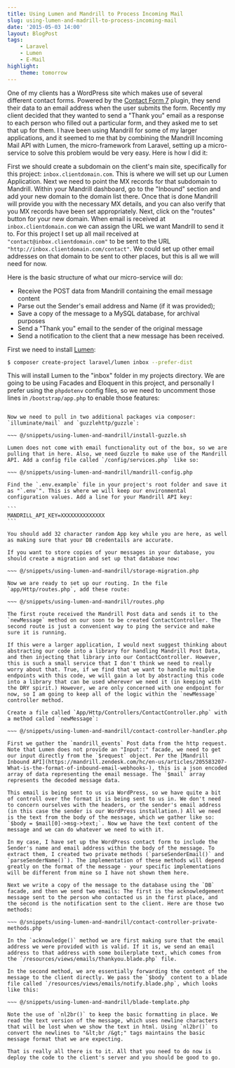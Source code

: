 ```yaml
---
title: Using Lumen and Mandrill to Process Incoming Mail
slug: using-lumen-and-madrill-to-process-incoming-mail
date: '2015-05-03 14:00'
layout: BlogPost
tags:
    - Laravel
    - Lumen
    - E-Mail
highlight:
    theme: tomorrow
---
```


One of my clients has a WordPress site which makes use of several different contact forms. Powered by the [Contact Form 7](https://wordpress.org/plugins/contact-form-7/) plugin, they send their data to an email address when the user submits the form. Recently my client decided that they wanted to send a "Thank you" email as a response to each person who filled out a particular form, and they asked me to set that up for them. I have been using Mandrill for some of my larger applications, and it seemed to me that by combining the Mandrill Incoming Mail API with Lumen, the micro-framework from Laravel, setting up a micro-service to solve this problem would be very easy. Here is how I did it:

<!-- more -->

First we should create a subdomain on the client's main site, specifically for this project: `inbox.clientdomain.com`. This is where we will set up our Lumen Application. Next we need to point the MX records for that subdomain to Mandrill. Within your Mandrill dashboard, go to the "Inbound" section and add your new domain to the domain list there. Once that is done Mandrill will provide you with the necessary MX details, and you can also verify that you MX records have been set appropriately. Next, click on the "routes" button for your new domain. When email is received at `inbox.clientdomain.com` we can assign the URL we want Mandrill to send it to. For this project I set up all mail received at `"contact@inbox.clientdomain.com"` to be sent to the URL `"http://inbox.clientdomain.com/contact"`. We could set up other email addresses on that domain to be sent to other places, but this is all we will need for now.

Here is the basic structure of what our micro-service will do:

- Receive the POST data from Mandrill containing the email message content
- Parse out the Sender's email address and Name (if it was provided);
- Save a copy of the message to a MySQL database, for archival purposes
- Send a "Thank you" email to the sender of the original message
- Send a notification to the client that a new message has been received.

First we need to install [Lumen](http://lumen.laravel.com):

```bash
$ composer create-project laravel/lumen inbox --prefer-dist
```

This will install Lumen to the "inbox" folder in my projects directory. We are going to be using Facades and Eloquent in this project, and personally I prefer using the `phpdotenv` config files, so we need to uncomment those lines in `/bootstrap/app.php` to enable those features:

~~~ @/snippets/using-lumen-and-mandrill/lumen-facades.php

Now we need to pull in two additional packages via composer: `illuminate/mail` and `guzzlehttp/guzzle`:

~~~ @/snippets/using-lumen-and-mandrill/install-guzzle.sh

Lumen does not come with email functionality out of the box, so we are pulling that in here. Also, we need Guzzle to make use of the Mandrill API. Add a config file called `/config/services.php` like so:

~~~ @/snippets/using-lumen-and-mandrill/mandrill-config.php

Find the `.env.example` file in your project's root folder and save it as "`.env`". This is where we will keep our environmental configuration values. Add a line for your Mandrill API key:

```
MANDRILL_API_KEY=XXXXXXXXXXXXXX
```

You should add 32 character random App key while you are here, as well as making sure that your DB credentails are accurate.

If you want to store copies of your messages in your database, you should create a migration and set up that database now:

~~~ @/snippets/using-lumen-and-mandrill/storage-migration.php

Now we are ready to set up our routing. In the file `app/Http/routes.php`, add these route:

~~~ @/snippets/using-lumen-and-mandrill/routes.php

The first route received the Mandrill Post data and sends it to the `newMessage` method on our soon to be created ContactController. The second route is just a convenient way to ping the service and make sure it is running.

If this were a larger application, I would next suggest thinking about abstracting our code into a library for handling Mandrill Post Data, and then injecting that library into our ContactController. However, this is such a small service that I don't think we need to really worry about that. True, if we find that we want to handle multiple endpoints with this code, we will gain a lot by abstracting this code into a library that can be used wherever we need it (in keeping with the DRY spirit.) However, we are only concerned with one endpoint for now, so I am going to keep all of the logic within the `newMessage` controller method.

Create a file called `App/Http/Controllers/ContactController.php` with a method called `newMessage`:

~~~ @/snippets/using-lumen-and-mandrill/contact-controller-handler.php

First we gather the `mandrill_events` Post data from the http request. Note that Lumen does not provide an "Input::" facade, we need to get our input directly from the `$request` object. Per the [Mandrill Inbound API](https://mandrill.zendesk.com/hc/en-us/articles/205583207-What-is-the-format-of-inbound-email-webhooks-), this is a json encoded array of data representing the email message. The `$mail` array represents the decoded message data.

This email is being sent to us via WordPress, so we have quite a bit of controll over the format it is being sent to us in. We don't need to concern ourselves with the headers, or the sender's email address (in this case the sender is our WordPress installation.) All we need is the text from the body of the message, which we gather like so: `$body = $mail[0]->msg->text;`. Now we have the text content of the message and we can do whatever we need to with it.

In my case, I have set up the WordPress contact form to include the Sender's name and email address within the body of the message. To extract them, I created two private methods (`parseSenderEmail()` and `parseSenderName()`). The implementation of these methods will depend greatly on the format of the message - your specific implementations will be different from mine so I have not shown them here.

Next we write a copy of the message to the database using the `DB` facade, and then we send two emails: The first is the acknowledgement message sent to the person who contacted us in the first place, and the second is the notification sent to the client. Here are those two methods:

~~~ @/snippets/using-lumen-and-mandrill/contact-controller-private-methods.php

In the `acknowledge()` method we are first making sure that the email address we were provided with is valid. If it is, we send an email address to that address with some boilerplate text, which comes from the `/resources/views/emails/thankyou.blade.php` file.

In the second method, we are essentially forwarding the content of the message to the client directly. We pass the `$body` content to a blade file called `/resources/views/emails/notify.blade.php`, which looks like this:

~~~ @/snippets/using-lumen-and-mandrill/blade-template.php

Note the use of `nl2br()` to keep the basic formatting in place. We read the text version of the message, which uses newline characters that will be lost when we show the text in html. Using `nl2br()` to convert the newlines to "&lt;br /&gt;" tags maintains the basic message format that we are expecting.

That is really all there is to it. All that you need to do now is deploy the code to the client's server and you should be good to go.
